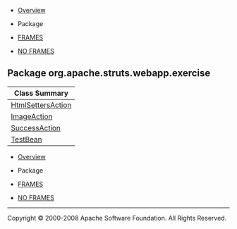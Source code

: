 -   [Overview](../../../../../overview-summary.html.md)
-   Package

-   [FRAMES](../../../../../index.html.md)
-   [NO FRAMES](package-summary.html.md)

Package org.apache.struts.webapp.exercise
-----------------------------------------

| Class Summary                               |
|---------------------------------------------|
| [HtmlSettersAction](HtmlSettersAction.html.md) |
| [ImageAction](ImageAction.html.md)             |
| [SuccessAction](SuccessAction.html.md)         |
| [TestBean](TestBean.html.md)                   |

-   [Overview](../../../../../overview-summary.html.md)
-   Package

-   [FRAMES](../../../../../index.html.md)
-   [NO FRAMES](package-summary.html.md)

------------------------------------------------------------------------

Copyright © 2000-2008 Apache Software Foundation. All Rights Reserved.

